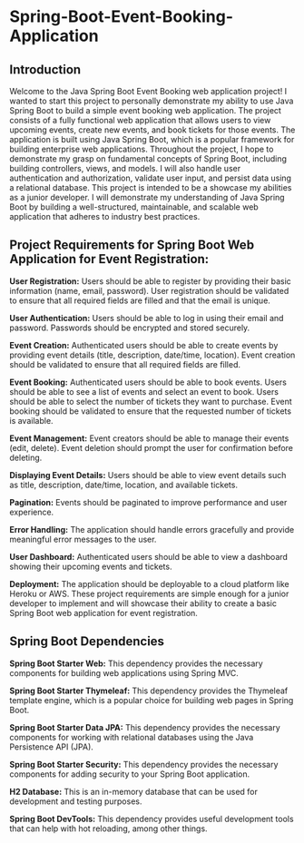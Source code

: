 # Spring-Boot-Event-Booking-Application

## Introduction
Welcome to the Java Spring Boot Event Booking web application project! I wanted to start this project to personally demonstrate my ability to use Java Spring Boot to build a simple event booking web application.  The project consists of a fully functional web application that allows users to view upcoming events, create new events, and book tickets for those events. The application is built using Java Spring Boot, which is a popular framework for building enterprise web applications.  Throughout the project, I hope to demonstrate my grasp on fundamental concepts of Spring Boot, including building controllers, views, and models. I will also handle user authentication and authorization, validate user input, and persist data using a relational database.  This project is intended to be a showcase my abilities as a junior developer. I will demonstrate my understanding of Java Spring Boot by building a well-structured, maintainable, and scalable web application that adheres to industry best practices. 

## Project Requirements for Spring Boot Web Application for Event Registration:

**User Registration:**
Users should be able to register by providing their basic information (name, email, password).
User registration should be validated to ensure that all required fields are filled and that the email is unique.

**User Authentication:** 
Users should be able to log in using their email and password.
Passwords should be encrypted and stored securely.

**Event Creation:** Authenticated users should be able to create events by providing event details (title, description, date/time, location).
Event creation should be validated to ensure that all required fields are filled.

**Event Booking:**
Authenticated users should be able to book events.
Users should be able to see a list of events and select an event to book.
Users should be able to select the number of tickets they want to purchase.
Event booking should be validated to ensure that the requested number of tickets is available.

**Event Management:** 
Event creators should be able to manage their events (edit, delete).
Event deletion should prompt the user for confirmation before deleting.

**Displaying Event Details:** Users should be able to view event details such as title, description, date/time, location, and available tickets.

**Pagination:** Events should be paginated to improve performance and user experience.

**Error Handling:** The application should handle errors gracefully and provide meaningful error messages to the user.

**User Dashboard:** Authenticated users should be able to view a dashboard showing their upcoming events and tickets.

**Deployment:** The application should be deployable to a cloud platform like Heroku or AWS.
These project requirements are simple enough for a junior developer to implement and will showcase their ability to create a basic Spring Boot web application for event registration.

## Spring Boot Dependencies
**Spring Boot Starter Web:** This dependency provides the necessary components for building web applications using Spring MVC.

**Spring Boot Starter Thymeleaf:** This dependency provides the Thymeleaf template engine, which is a popular choice for building web pages in Spring Boot.

**Spring Boot Starter Data JPA:** This dependency provides the necessary components for working with relational databases using the Java Persistence API (JPA).

**Spring Boot Starter Security:** This dependency provides the necessary components for adding security to your Spring Boot application.

**H2 Database:** This is an in-memory database that can be used for development and testing purposes.

**Spring Boot DevTools:** This dependency provides useful development tools that can help with hot reloading, among other things.
